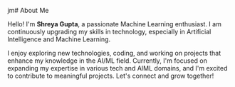jm# About Me


<p>Hello! I'm <b><b>Shreya Gupta</b></b>, a passionate Machine Learning enthusiast. I am continuously upgrading my skills in technology, especially in Artificial Intelligence and Machine Learning.</p>

<p>I enjoy exploring new technologies, coding, and working on projects that enhance my knowledge in the AI/ML field. Currently, I'm focused on expanding my expertise in various tech and AIML domains, and I'm excited to contribute to meaningful projects. Let's connect and grow together!</p>
